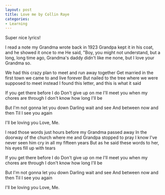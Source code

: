 ```yaml
---
layout: post
title: Love me by Collin Raye
categories:
- Learning
---
```


Super nice lyrics!

I read a note my Grandma wrote back in 1923
Grandpa kept it in his coat, and he showed it once to me
He said, "Boy, you might not understand, but a long, long time ago,
Grandma's daddy didn't like me none, but I love your Grandma so.

We had this crazy plan to meet and run away together
Get married in the first town we came to and live forever
But nailed to the tree where we were supposed to meet instead
I found this letter, and this is what it said

If you get there before I do
Don't give up on me
I'll meet you when my chores are through
I don't know how long I'll be

But I'm not gonna let you down
Darling wait and see
And between now and then
Til I see you again

I'll be loving you
Love, Me.

I read those words just hours before my Grandma passed away
In the doorway of the church where me and Grandpa stopped to pray
I know I've never seen him cry in all my fifteen years
But as he said these words to her, his eyes fill up with tears

If you get there before I do
Don't give up on me
I'll meet you when my chores are through
I don't know how long I'll be

But I'm not gonna let you down
Darling wait and see
And between now and then
Til I see you again

I'll be loving you
Love, Me.
